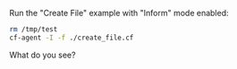 Run the "Create File" example with "Inform" mode enabled:

```bash
rm /tmp/test
cf-agent -I -f ./create_file.cf
```

What do you see?
